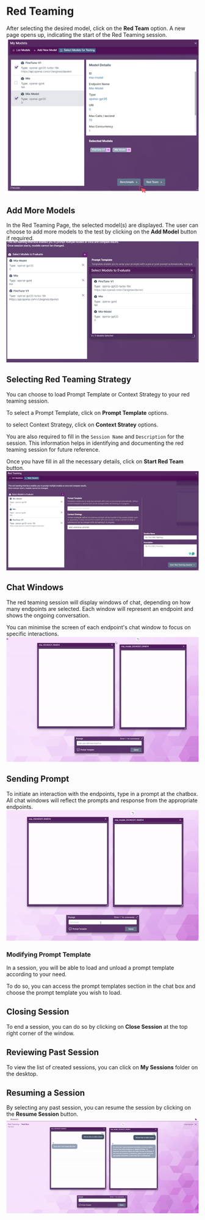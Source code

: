 # Red Teaming
After selecting the desired model, click on the **Red Team** option. A new page opens up, indicating the start of the Red Teaming session.
![Choose Action](../res/MS5.png)

## Add More Models
In the Red Teaming Page, the selected model(s) are displayed.
The user can choose to add more models to the test by clicking on the **Add Model** button if required.
![Add Model](../res/MS15.png)

## Selecting Red Teaming Strategy
You can choose to load Prompt Template or Context Strategy to your red teaming session.

To select a Prompt Template, click on **Prompt Template** options.

to select Context Strategy, click on **Context Stratey** options.

You are also required to fill in the `Session Name` and `Description` for the session. This information helps in identifying and documenting the red teaming session for future reference.

Once you have fill in all the necessary details, click on **Start Red Team** button.
![Add Model](../res/MS16.png)

## Chat Windows
The red teaming session will display windows of chat, depending on how many endpoints are selected. Each window will represent an endpoint and shows the ongoing conversation.

You can minimise the screen of each endpoint's chat window to focus on specific interactions.
![Minimise Chat](../res/MS17.gif)

## Sending Prompt
To initiate an interaction with the endpoints, type in a prompt at the chatbox. All chat windows will reflect the prompts and response from the appropriate endpoints.
![Send Prompts](../res/MS18.gif)

### Modifying Prompt Template
In a session, you will be able to load and unload a prompt template according to your need. 

To do so, you can access the prompt templates section in the chat box and choose the prompt template you wish to load. 

## Closing Session
To end a session, you can do so by clicking on **Close Session** at the top right corner of the window.

## Reviewing Past Session
To view the list of created sessions, you can click on **My Sessions** folder on the desktop.

## Resuming a Session
By selecting any past session, you can resume the session by clicking on the **Resume Session** button.
![Resume Session](../res/MS19.gif)
